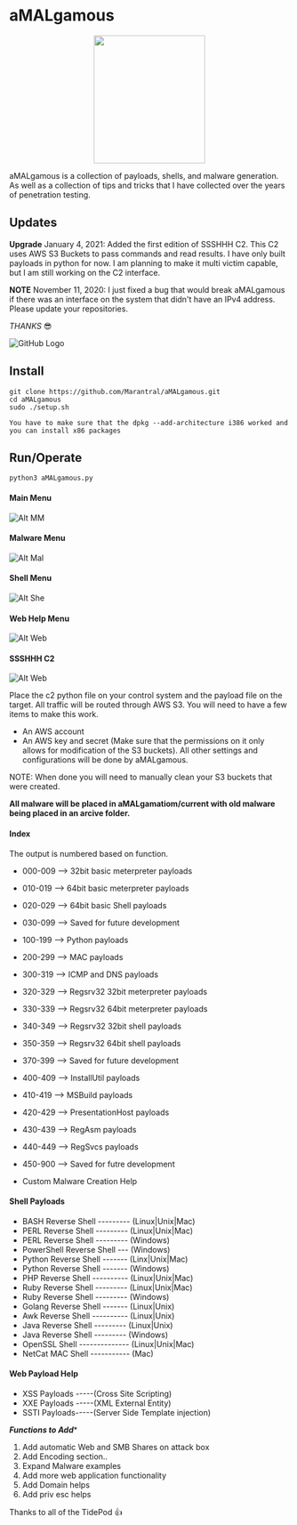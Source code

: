 # aMALgamous<br />
<p align="center">
  <img width="200" height="230" src="/imgs/aMALgamous.png">
</p>
aMALgamous is a collection of payloads, shells, and malware generation. As well as a collection of tips and tricks that I have collected over the years of penetration testing.

## Updates
**Upgrade** January 4, 2021: Added the first edition of SSSHHH C2. This C2 uses AWS S3 Buckets to pass commands and read results. I have only built payloads in python for now. I am planning to make it multi victim capable, but I am still working on the C2 interface.


**NOTE** November 11, 2020: I just fixed a bug that would break aMALgamous if there was an interface on the system that didn't have an IPv4 address. Please update your repositories. 

*THANKS*  :sunglasses:


![GitHub Logo](/imgs/aMAL.png)

## Install
```
git clone https://github.com/Marantral/aMALgamous.git
cd aMALgamous 
sudo ./setup.sh 

You have to make sure that the dpkg --add-architecture i386 worked and you can install x86 packages
```
## Run/Operate
```
python3 aMALgamous.py
```
#### Main Menu <br />
![Alt MM](/imgs/1.png)

#### Malware Menu <br />
![Alt Mal](/imgs/2.png)

#### Shell Menu <br />
![Alt She](/imgs/3.png)

#### Web Help Menu <br />
![Alt Web](/imgs/4.png)

#### SSSHHH C2 <br />
![Alt Web](/imgs/5.png)


Place the c2 python file on your control system and the payload file on the target. All traffic will be routed through AWS S3.
You will need to have a few items to make this work.
- An AWS account
- An AWS key and secret (Make sure that the permissions on it only allows for modification of the S3 buckets).
All other settings and configurations will be done by aMALgamous. 

NOTE: When done you will need to manually clean your S3 buckets that were created.


**All malware will be placed in aMALgamatiom/current with old malware being placed in an arcive folder.** <br />

#### Index
The output is numbered based on function.
- 000-009 --> 32bit basic meterpreter payloads 
- 010-019 --> 64bit basic meterpreter payloads 
- 020-029 --> 64bit basic Shell payloads 
- 030-099 --> Saved for future development 
- 100-199 --> Python payloads 
- 200-299 --> MAC payloads 
- 300-319 --> ICMP and DNS payloads 
- 320-329 --> Regsrv32 32bit meterpreter payloads 
- 330-339 --> Regsrv32 64bit meterpreter payloads 
- 340-349 --> Regsrv32 32bit shell payloads 
- 350-359 --> Regsrv32 64bit shell payloads 
- 370-399 --> Saved for future development 
- 400-409 --> InstallUtil payloads
- 410-419 --> MSBuild payloads 
- 420-429 --> PresentationHost payloads
- 430-439 --> RegAsm payloads 
- 440-449 --> RegSvcs payloads 
- 450-900 --> Saved for futre development

- Custom Malware Creation Help 

#### Shell Payloads
- BASH Reverse Shell --------- (Linux|Unix|Mac)
- PERL Reverse Shell --------- (Linux|Unix|Mac)
- PERL Reverse Shell --------- (Windows)
- PowerShell Reverse Shell --- (Windows)
- Python Reverse Shell ------- (Linx|Unix|Mac)
- Python Reverse Shell ------- (Windows)
- PHP Reverse Shell ---------- (Linux|Unix|Mac)
- Ruby Reverse Shell --------- (Linux|Unix|Mac)
- Ruby Reverse Shell --------- (Windows)
- Golang Reverse Shell ------- (Linux|Unix)
- Awk Reverse Shell ---------- (Linux|Unix)
- Java Reverse Shell --------- (Linux|Unix)
- Java Reverse Shell --------- (Windows)
- OpenSSL Shell -------------- (Linux|Unix|Mac)
- NetCat MAC Shell ----------- (Mac) 

#### Web Payload Help
- XSS Payloads -----(Cross Site Scripting)
- XXE Payloads -----(XML External Entity)
- SSTI Payloads-----(Server Side Template injection)


***********Functions to Add************ 
1. Add automatic Web and SMB Shares on attack box
2. Add Encoding section..
3. Expand Malware examples
4. Add more web application functionality 
5. Add Domain helps
6. Add priv esc helps 

Thanks to all of the TidePod :+1:


